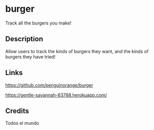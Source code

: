 # burger
Track all the burgers you make!

## Description
Allow users to track the kinds of burgers they want, and the kinds of burgers they have tried!

## Links
https://github.com/penguinorange/burger

https://gentle-savannah-63788.herokuapp.com/

## Credits
Todos el mundo